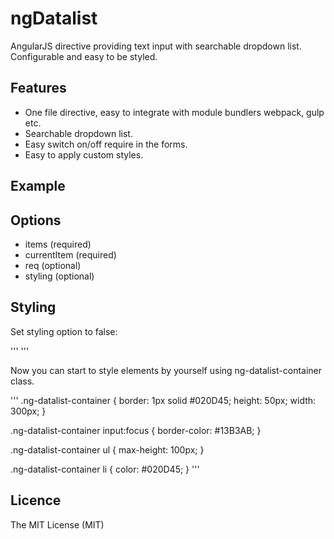 ngDatalist
==========
AngularJS directive providing text input with searchable dropdown list.
Configurable and easy to be styled.

## Features
- One file directive, easy to integrate with module bundlers webpack, gulp etc.
- Searchable dropdown list.
- Easy switch on/off require in the forms.
- Easy to apply custom styles.

## Example

## Options
- items (required)
- currentItem (required)
- req (optional)
- styling (optional)

## Styling
Set styling option to false:

'''
<ng-datalist items=myItems current=currentItem styling="false"><ng-datalist>
'''

Now you can start to style elements by yourself using ng-datalist-container class.

'''
.ng-datalist-container {
    border: 1px solid #020D45;
    height: 50px;
    width: 300px;
}

.ng-datalist-container input:focus {
    border-color: #13B3AB;
}

.ng-datalist-container ul {
    max-height: 100px;
}

.ng-datalist-container li {
    color: #020D45;
}
'''

## Licence
The MIT License (MIT)
